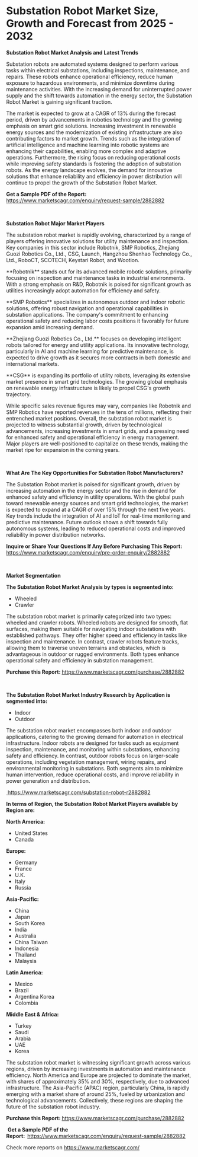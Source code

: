 <p><h1>Substation Robot Market Size, Growth and Forecast from 2025 - 2032</h1></p><p><strong>Substation Robot Market Analysis and Latest Trends</strong></p>
<p><p>Substation robots are automated systems designed to perform various tasks within electrical substations, including inspections, maintenance, and repairs. These robots enhance operational efficiency, reduce human exposure to hazardous environments, and minimize downtime during maintenance activities. With the increasing demand for uninterrupted power supply and the shift towards automation in the energy sector, the Substation Robot Market is gaining significant traction.</p><p>The market is expected to grow at a CAGR of 13% during the forecast period, driven by advancements in robotics technology and the growing emphasis on smart grid solutions. Increasing investment in renewable energy sources and the modernization of existing infrastructure are also contributing factors to market growth. Trends such as the integration of artificial intelligence and machine learning into robotic systems are enhancing their capabilities, enabling more complex and adaptive operations. Furthermore, the rising focus on reducing operational costs while improving safety standards is fostering the adoption of substation robots. As the energy landscape evolves, the demand for innovative solutions that enhance reliability and efficiency in power distribution will continue to propel the growth of the Substation Robot Market.</p></p>
<p><strong>Get a Sample PDF of the Report:&nbsp;</strong> <a href="https://www.marketscagr.com/enquiry/request-sample/2882882?utm_campaign=3177&utm_medium=2&utm_source=Github&utm_content=ia&utm_term=13032025&utm_id=substation-robot">https://www.marketscagr.com/enquiry/request-sample/2882882</a></p>
<p>&nbsp;</p>
<p><strong>Substation Robot Major Market Players</strong></p>
<p><p>The substation robot market is rapidly evolving, characterized by a range of players offering innovative solutions for utility maintenance and inspection. Key companies in this sector include Robotnik, SMP Robotics, Zhejiang Guozi Robotics Co., Ltd., CSG, Launch, Hangzhou Shenhao Technology Co., Ltd., RoboCT, SCOTECH, Keystari Robot, and Wootion.</p><p>**Robotnik** stands out for its advanced mobile robotic solutions, primarily focusing on inspection and maintenance tasks in industrial environments. With a strong emphasis on R&D, Robotnik is poised for significant growth as utilities increasingly adopt automation for efficiency and safety.</p><p>**SMP Robotics** specializes in autonomous outdoor and indoor robotic solutions, offering robust navigation and operational capabilities in substation applications. The company's commitment to enhancing operational safety and reducing labor costs positions it favorably for future expansion amid increasing demand.</p><p>**Zhejiang Guozi Robotics Co., Ltd.** focuses on developing intelligent robots tailored for energy and utility applications. Its innovative technology, particularly in AI and machine learning for predictive maintenance, is expected to drive growth as it secures more contracts in both domestic and international markets.</p><p>**CSG** is expanding its portfolio of utility robots, leveraging its extensive market presence in smart grid technologies. The growing global emphasis on renewable energy infrastructure is likely to propel CSG's growth trajectory.</p><p>While specific sales revenue figures may vary, companies like Robotnik and SMP Robotics have reported revenues in the tens of millions, reflecting their entrenched market positions. Overall, the substation robot market is projected to witness substantial growth, driven by technological advancements, increasing investments in smart grids, and a pressing need for enhanced safety and operational efficiency in energy management. Major players are well-positioned to capitalize on these trends, making the market ripe for expansion in the coming years.</p></p>
<p>&nbsp;</p>
<p><strong>What Are The Key Opportunities For Substation Robot Manufacturers?</strong></p>
<p><p>The Substation Robot market is poised for significant growth, driven by increasing automation in the energy sector and the rise in demand for enhanced safety and efficiency in utility operations. With the global push toward renewable energy sources and smart grid technologies, the market is expected to expand at a CAGR of over 15% through the next five years. Key trends include the integration of AI and IoT for real-time monitoring and predictive maintenance. Future outlook shows a shift towards fully autonomous systems, leading to reduced operational costs and improved reliability in power distribution networks.</p></p>
<p><strong>Inquire or Share Your Questions If Any Before Purchasing This Report:</strong> <a href="https://www.marketscagr.com/enquiry/pre-order-enquiry/2882882?utm_campaign=3177&utm_medium=2&utm_source=Github&utm_content=ia&utm_term=13032025&utm_id=substation-robot">https://www.marketscagr.com/enquiry/pre-order-enquiry/2882882</a></p>
<p>&nbsp;</p>
<p><strong>Market Segmentation</strong></p>
<p><strong>The Substation Robot Market Analysis by types is segmented into:</strong></p>
<p><ul><li>Wheeled</li><li>Crawler</li></ul></p>
<p><p>The substation robot market is primarily categorized into two types: wheeled and crawler robots. Wheeled robots are designed for smooth, flat surfaces, making them suitable for navigating indoor substations with established pathways. They offer higher speed and efficiency in tasks like inspection and maintenance. In contrast, crawler robots feature tracks, allowing them to traverse uneven terrains and obstacles, which is advantageous in outdoor or rugged environments. Both types enhance operational safety and efficiency in substation management.</p></p>
<p><strong>Purchase this Report:&nbsp;</strong><a href="https://www.marketscagr.com/purchase/2882882?utm_campaign=3177&utm_medium=2&utm_source=Github&utm_content=ia&utm_term=13032025&utm_id=substation-robot">https://www.marketscagr.com/purchase/2882882</a></p>
<p>&nbsp;</p>
<p><strong>The Substation Robot Market Industry Research by Application is segmented into:</strong></p>
<p><ul><li>Indoor</li><li>Outdoor</li></ul></p>
<p><p>The substation robot market encompasses both indoor and outdoor applications, catering to the growing demand for automation in electrical infrastructure. Indoor robots are designed for tasks such as equipment inspection, maintenance, and monitoring within substations, enhancing safety and efficiency. In contrast, outdoor robots focus on larger-scale operations, including vegetation management, wiring repairs, and environmental monitoring in substations. Both segments aim to minimize human intervention, reduce operational costs, and improve reliability in power generation and distribution.</p></p>
<p><a href="https://www.marketscagr.com/substation-robot-r2882882?utm_campaign=3177&utm_medium=2&utm_source=Github&utm_content=ia&utm_term=13032025&utm_id=substation-robot">&nbsp;https://www.marketscagr.com/substation-robot-r2882882</a></p>
<p><strong>In terms of Region, the Substation Robot Market Players available by Region are:</strong></p>
<p>
    <p> <strong> North America: </strong>
        <ul>
            <li>United States</li>
            <li>Canada</li>
        </ul>
        </p> 
    <p> <strong> Europe: </strong>
        <ul>
            <li>Germany</li>
            <li>France</li>
            <li>U.K.</li>
            <li>Italy</li>
            <li>Russia</li>
        </ul>
        </p> 
    <p> <strong> Asia-Pacific: </strong>
        <ul>
            <li>China</li>
            <li>Japan</li>
            <li>South Korea</li>
            <li>India</li>
            <li>Australia</li>
            <li>China Taiwan</li>
            <li>Indonesia</li>
            <li>Thailand</li>
            <li>Malaysia</li>
        </ul>
        </p> 
    <p> <strong> Latin America: </strong>
        <ul>
            <li>Mexico</li>
            <li>Brazil</li>
            <li>Argentina Korea</li>
            <li>Colombia</li>
        </ul>
        </p> 
    <p> <strong> Middle East & Africa: </strong>
        <ul>
            <li>Turkey</li>
            <li>Saudi</li>
            <li>Arabia</li>
            <li>UAE</li>
            <li>Korea</li>
        </ul>
    </p>
    </p>
<p><p>The substation robot market is witnessing significant growth across various regions, driven by increasing investments in automation and maintenance efficiency. North America and Europe are projected to dominate the market, with shares of approximately 35% and 30%, respectively, due to advanced infrastructure. The Asia-Pacific (APAC) region, particularly China, is rapidly emerging with a market share of around 25%, fueled by urbanization and technological advancements. Collectively, these regions are shaping the future of the substation robot industry.</p></p>
<p><strong>Purchase this Report: </strong><a href="https://www.marketscagr.com/purchase/2882882?utm_campaign=3177&utm_medium=2&utm_source=Github&utm_content=ia&utm_term=13032025&utm_id=substation-robot">https://www.marketscagr.com/purchase/2882882</a></p>
<p>&nbsp;<strong>Get a Sample PDF of the Report:&nbsp;&nbsp;</strong><a href="https://www.marketscagr.com/enquiry/request-sample/2882882?utm_campaign=3177&utm_medium=2&utm_source=Github&utm_content=ia&utm_term=13032025&utm_id=substation-robot">https://www.marketscagr.com/enquiry/request-sample/2882882</a></p>
<p><strong></strong></p>
<p>Check more reports on <a href="https://www.marketscagr.com/?utm_campaign=3177&utm_medium=2&utm_source=Github&utm_content=ia&utm_term=13032025&utm_id=substation-robot">https://www.marketscagr.com/</a></p>